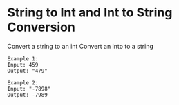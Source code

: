 # String to Int and Int to String Conversion

Convert a string to an int
Convert an into to a string

```
Example 1:
Input: 459
Output: "479"

Example 2:
Input: "-7898"
Output: -7989

```
